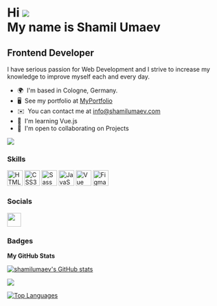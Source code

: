 Hi ![](https://user-images.githubusercontent.com/18350557/176309783-0785949b-9127-417c-8b55-ab5a4333674e.gif)<br> My name is Shamil Umaev
====================================================================================================================================

Frontend Developer
------------------

I have serious passion for Web Development and I strive to increase
my knowledge to improve myself each and every day.

* 🌍  I'm based in Cologne, Germany.
* 🖥️  See my portfolio at [MyPortfolio](http://shamilumaev.com)
* ✉️  You can contact me at [info@shamilumaev.com](mailto:info@shamilumaev.com)
* 🧠  I'm learning Vue.js
* 🤝  I'm open to collaborating on Projects

<a href="https://www.github.com/shamilumaev" target="_blank" rel="noreferrer"><img
src="https://img.shields.io/github/followers/shamilumaev?logo=github&style=for-the-badge&color=0891b2&labelColor=22272e" /></a>

### Skills


<p align="left">
<a href="https://developer.mozilla.org/en-US/docs/Glossary/HTML5" target="_blank" rel="noreferrer"><img src="https://raw.githubusercontent.com/danielcranney/readme-generator/main/public/icons/skills/html5-colored.svg" width="36" height="36" alt="HTML5" /></a>
<a href="https://www.w3.org/TR/CSS/#css" target="_blank" rel="noreferrer"><img src="https://raw.githubusercontent.com/danielcranney/readme-generator/main/public/icons/skills/css3-colored.svg" width="36" height="36" alt="CSS3" /></a>
<a href="https://sass-lang.com/" target="_blank" rel="noreferrer"><img src="https://raw.githubusercontent.com/danielcranney/readme-generator/main/public/icons/skills/sass-colored.svg" width="36" height="36" alt="Sass" /></a>
<a href="https://developer.mozilla.org/en-US/docs/Web/JavaScript" target="_blank" rel="noreferrer"><img src="https://raw.githubusercontent.com/danielcranney/readme-generator/main/public/icons/skills/javascript-colored.svg" width="36" height="36" alt="JavaScript" /></a>
<a href="https://vuejs.org/" target="_blank" rel="noreferrer"><img src="https://raw.githubusercontent.com/danielcranney/readme-generator/main/public/icons/skills/vuejs-colored.svg" width="36" height="36" alt="Vue" /></a>
<a href="https://www.figma.com/" target="_blank" rel="noreferrer"><img src="https://raw.githubusercontent.com/danielcranney/readme-generator/main/public/icons/skills/figma-colored.svg" width="36" height="36" alt="Figma" /></a>
</p>


### Socials

<p align="left"> <a href="https://www.github.com/shamilumaev" target="_blank" rel="noreferrer"><img src="https://raw.githubusercontent.com/danielcranney/readme-generator/main/public/icons/socials/github.svg" width="32" height="32" /></a></p>

### Badges

<b>My GitHub Stats</b>

<a href="http://www.github.com/shamilumaev"><img src="https://github-readme-stats.vercel.app/api?username=shamilumaev&show_icons=true&hide=&count_private=true&title_color=ffffff&text_color=ffffff&icon_color=0891b2&bg_color=22272e&hide_border=true&show_icons=true" alt="shamilumaev's GitHub stats" /></a>

<a href="http://www.github.com/shamilumaev"><img src="https://github-readme-streak-stats.herokuapp.com/?user=shamilumaev&stroke=ffffff&background=22272e&ring=ffffff&fire=ffffff&currStreakNum=ffffff&currStreakLabel=ffffff&sideNums=ffffff&sideLabels=ffffff&dates=ffffff&hide_border=true" /></a>

<a href="https://github.com/shamilumaev" align="left"><img src="https://github-readme-stats.vercel.app/api/top-langs/?username=shamilumaev&langs_count=10&title_color=ffffff&text_color=ffffff&icon_color=0891b2&bg_color=22272e&hide_border=true&locale=en&custom_title=Top%20%Languages" alt="Top Languages" /></a>
